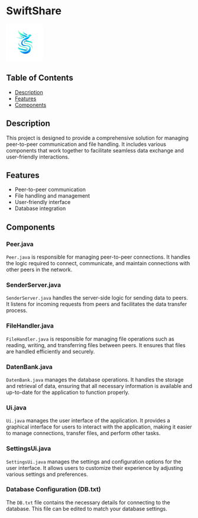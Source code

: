 # SwiftShare 

![Project Logo](src/assets/img/Logo100px.png)

## Table of Contents

- [Description](#description)
- [Features](#features)
- [Components](#components)

## Description

This project is designed to provide a comprehensive solution for managing peer-to-peer communication and file handling. It includes various components that work together to facilitate seamless data exchange and user-friendly interactions.

## Features

- Peer-to-peer communication
- File handling and management
- User-friendly interface
- Database integration

## Components

### Peer.java
`Peer.java` is responsible for managing peer-to-peer connections. It handles the logic required to connect, communicate, and maintain connections with other peers in the network.

### SenderServer.java
`SenderServer.java` handles the server-side logic for sending data to peers. It listens for incoming requests from peers and facilitates the data transfer process.

### FileHandler.java
`FileHandler.java` is responsible for managing file operations such as reading, writing, and transferring files between peers. It ensures that files are handled efficiently and securely.

### DatenBank.java
`DatenBank.java` manages the database operations. It handles the storage and retrieval of data, ensuring that all necessary information is available and up-to-date for the application to function properly.

### Ui.java
`Ui.java` manages the user interface of the application. It provides a graphical interface for users to interact with the application, making it easier to manage connections, transfer files, and perform other tasks.

### SettingsUi.java
`SettingsUi.java` manages the settings and configuration options for the user interface. It allows users to customize their experience by adjusting various settings and preferences.

### Database Configuration (DB.txt)
The `DB.txt` file contains the necessary details for connecting to the database. This file can be edited to match your database settings.
